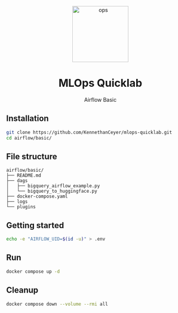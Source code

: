 <p align="center"><img width="150" src="../assets/logo.png" alt="ops" /></p>
<h1 align="center">MLOps Quicklab</h1>
<p align="center">Airflow Basic</p>

## Installation

```bash
git clone https://github.com/KennethanCeyer/mlops-quicklab.git
cd airflow/basic/
```

## File structure

```plaintext
airflow/basic/
├── README.md
├── dags
│   ├── bigquery_airflow_example.py
│   └── bigquery_to_huggingface.py
├── docker-compose.yaml
├── logs
└── plugins
```

## Getting started

```bash
echo -e "AIRFLOW_UID=$(id -u)" > .env
```

## Run

```bash
docker compose up -d
```

## Cleanup

```bash
docker compose down --volume --rmi all
```
